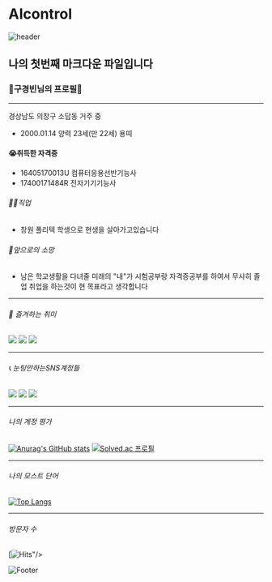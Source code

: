 # AIcontrol
![header](https://capsule-render.vercel.app/api?type=rounded&color=auto&height=100&section=header&text=Gustagram&fontSize=50)

## 나의 첫번째 마크다운 파일입니다
                                
### 💮구경빈님의 프로필💮
***
경상남도 의창구 소답동 거주 중
* 2000.01.14 양력 23세(만 22세) 용띠

#### 😭취득한 자격증
* 16405170013U 컴퓨터응용선반기능사 
* 17400171484R 전자기기기능사

###### 👨‍🎓직업 
* 창원 폴리텍 학생으로 현생을 살아가고있습니다

###### 🙏앞으로의 소망
* 남은 학교생활을 다녀줄 미래의 "내"가 시험공부랑 자격증공부를 하여서 무사히 졸업 취업을 하는것이 
 현 목표라고 생각합니다
***
######                                                                   🚴 즐겨하는 취미

<a href="https://www.op.gg/summoners/kr/%EB%82%98%EC%97%B058" target="_blank"><img src="https://img.shields.io/badge/LOL LOL!!-E4405F?style=flat-square&logo=Riot Games&logoColor=white"/></a>
<img src="https://img.shields.io/badge/폴가이즈-00000?style=flat-square&logo=Epic Games&logoColor=white"/>
<img src="https://img.shields.io/badge/넷플릭스-FF0000?style=flat-square&logo=Netflix&logoColor=white"/>
***
######                                                                📞 눈팅만하는SNS계정들

<a href="https://www.instagram.com/gu_gubin/" target="_blank"><img src="https://img.shields.io/badge/GU stagram-E4405F?style=flat-square&logo=instagram&logoColor=white"/></a>
<a href="https://www.facebook.com/profile.php?id=100007931741322" target="_blank"><img src="https://img.shields.io/badge/face book-4EE3C2?style=flat-square&logo=Facebook&logoColor=white"/></a>
<img src="https://img.shields.io/badge/디스코드는해용-5865?style=flat-square&logo=Discord&logoColor=white"/>
***
###### 나의 계정 평가
[![Anurag's GitHub stats](https://github-readme-stats.vercel.app/api?username=push852)](https://github.com/push852/github-readme-stats)
[![Solved.ac
프로필](http://mazassumnida.wtf/api/generate_badge?boj={handle})](https://solved.ac/{handle})
***
###### 나의 모스트 단어 
[![Top Langs](https://github-readme-stats.vercel.app/api/top-langs/?username=push852)](https://github.com/push852/github-readme-stats)
***
###### 방문자 수
[![Hits](https://hits.seeyoufarm.com/api/count/incr/badge.svg?url=https%3A%2F%2Fgithub.com%2Fpush852%2FAIcontrol%2Fedit%2Fmain%2FREADME.md&count_bg=%2379C83D&title_bg=%23555555&icon=actigraph.svg&icon_color=%23E7E7E7&title=hits&edge_flat=false)"/></a>

![Footer](https://capsule-render.vercel.app/api?type=waving&color=auto&height=200&section=footer)
